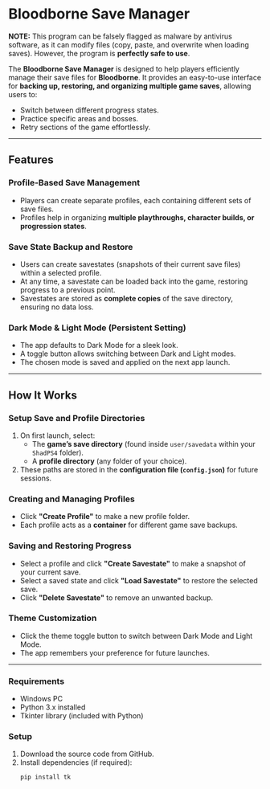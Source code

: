 # Bloodborne Save Manager  

**NOTE:** This program can be falsely flagged as malware by antivirus software, as it can modify files (copy, paste, and overwrite when loading saves). However, the program is **perfectly safe to use**.

The **Bloodborne Save Manager** is designed to help players efficiently manage their save files for **Bloodborne**. It provides an easy-to-use interface for **backing up, restoring, and organizing multiple game saves**, allowing users to:  

- Switch between different progress states.  
- Practice specific areas and bosses.  
- Retry sections of the game effortlessly.  

---

## Features  

### **Profile-Based Save Management**  
- Players can create separate profiles, each containing different sets of save files.  
- Profiles help in organizing **multiple playthroughs, character builds, or progression states**.  

### **Save State Backup and Restore**  
- Users can create savestates (snapshots of their current save files) within a selected profile.  
- At any time, a savestate can be loaded back into the game, restoring progress to a previous point.  
- Savestates are stored as **complete copies** of the save directory, ensuring no data loss.  

### **Dark Mode & Light Mode (Persistent Setting)**  
- The app defaults to Dark Mode for a sleek look.  
- A toggle button allows switching between Dark and Light modes.  
- The chosen mode is saved and applied on the next app launch.  

---

## How It Works  

### **Setup Save and Profile Directories**  
1. On first launch, select:  
   - The **game’s save directory** (found inside `user/savedata` within your `ShadPS4` folder).  
   - A **profile directory** (any folder of your choice).  
2. These paths are stored in the **configuration file (`config.json`)** for future sessions.  

### **Creating and Managing Profiles**  
- Click **"Create Profile"** to make a new profile folder.  
- Each profile acts as a **container** for different game save backups.  

### **Saving and Restoring Progress**  
- Select a profile and click **"Create Savestate"** to make a snapshot of your current save.  
- Select a saved state and click **"Load Savestate"** to restore the selected save.  
- Click **"Delete Savestate"** to remove an unwanted backup.  

### **Theme Customization**  
- Click the theme toggle button to switch between Dark Mode and Light Mode.  
- The app remembers your preference for future launches.  

--- 

### **Requirements**  
- Windows PC  
- Python 3.x installed  
- Tkinter library (included with Python)  

### **Setup**  
1. Download the source code from GitHub.  
2. Install dependencies (if required):  
   ```bash
   pip install tk
